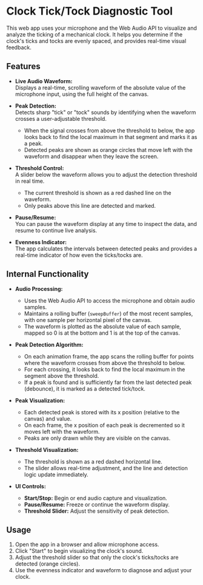 # Clock Tick/Tock Diagnostic Tool

This web app uses your microphone and the Web Audio API to visualize and analyze the ticking of a mechanical clock. It helps you determine if the clock's ticks and tocks are evenly spaced, and provides real-time visual feedback.

## Features

- **Live Audio Waveform:**  
  Displays a real-time, scrolling waveform of the absolute value of the microphone input, using the full height of the canvas.

- **Peak Detection:**  
  Detects sharp "tick" or "tock" sounds by identifying when the waveform crosses a user-adjustable threshold.  
  - When the signal crosses from above the threshold to below, the app looks back to find the local maximum in that segment and marks it as a peak.
  - Detected peaks are shown as orange circles that move left with the waveform and disappear when they leave the screen.

- **Threshold Control:**  
  A slider below the waveform allows you to adjust the detection threshold in real time.  
  - The current threshold is shown as a red dashed line on the waveform.
  - Only peaks above this line are detected and marked.

- **Pause/Resume:**  
  You can pause the waveform display at any time to inspect the data, and resume to continue live analysis.

- **Evenness Indicator:**  
  The app calculates the intervals between detected peaks and provides a real-time indicator of how even the ticks/tocks are.

## Internal Functionality

- **Audio Processing:**  
  - Uses the Web Audio API to access the microphone and obtain audio samples.
  - Maintains a rolling buffer (`sweepBuffer`) of the most recent samples, with one sample per horizontal pixel of the canvas.
  - The waveform is plotted as the absolute value of each sample, mapped so 0 is at the bottom and 1 is at the top of the canvas.

- **Peak Detection Algorithm:**  
  - On each animation frame, the app scans the rolling buffer for points where the waveform crosses from above the threshold to below.
  - For each crossing, it looks back to find the local maximum in the segment above the threshold.
  - If a peak is found and is sufficiently far from the last detected peak (debounce), it is marked as a detected tick/tock.

- **Peak Visualization:**  
  - Each detected peak is stored with its x position (relative to the canvas) and value.
  - On each frame, the x position of each peak is decremented so it moves left with the waveform.
  - Peaks are only drawn while they are visible on the canvas.

- **Threshold Visualization:**  
  - The threshold is shown as a red dashed horizontal line.
  - The slider allows real-time adjustment, and the line and detection logic update immediately.

- **UI Controls:**  
  - **Start/Stop:** Begin or end audio capture and visualization.
  - **Pause/Resume:** Freeze or continue the waveform display.
  - **Threshold Slider:** Adjust the sensitivity of peak detection.

## Usage

1. Open the app in a browser and allow microphone access.
2. Click "Start" to begin visualizing the clock's sound.
3. Adjust the threshold slider so that only the clock's ticks/tocks are detected (orange circles).
4. Use the evenness indicator and waveform to diagnose and adjust your clock. 